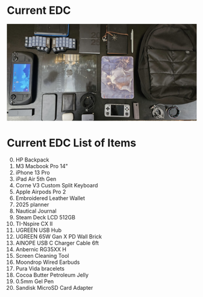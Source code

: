 # Current EDC
![currentEdc](./current/edc-2024-11-25.jpg)

# Current EDC List of Items
0. HP Backpack
1. M3 Macbook Pro 14"
2. iPhone 13 Pro
3. iPad Air 5th Gen
4. Corne V3 Custom Split Keyboard
5. Apple Airpods Pro 2
6. Embroidered Leather Wallet
7. 2025 planner
8. Nautical Journal
9. Steam Deck LCD 512GB
10. TI-Nspire CX II
11. UGREEN USB Hub
12. UGREEN 65W Gan X PD Wall Brick
13. AINOPE USB C Charger Cable 6ft
14. Anbernic RG35XX H
15. Screen Cleaning Tool
16. Moondrop Wired Earbuds
17. Pura Vida bracelets
18. Cocoa Butter Petroleum Jelly
19. 0.5mm Gel Pen
20. Sandisk MicroSD Card Adapter
